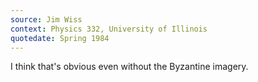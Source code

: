 ```yaml
---
source: Jim Wiss
context: Physics 332, University of Illinois
quotedate: Spring 1984
---
```

I think that's obvious even without the Byzantine imagery.
